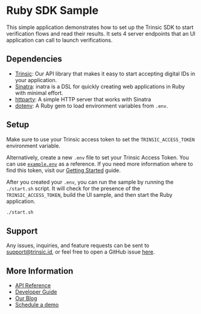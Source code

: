# Ruby SDK Sample

This simple application demonstrates how to set up the Trinsic SDK to start verification flows and read their results. It sets 4 server endpoints that an UI application can call
to launch verifications.

## Dependencies

- [Trinsic](https://trinsic.id): Our API library that makes it easy to start accepting digital IDs in your application.
- [Sinatra](https://sinatrarb.com/): inatra is a DSL for quickly creating web applications in Ruby with minimal effort.
- [httparty](https://rubygems.org/gems/httparty): A simple HTTP server that works with Sinatra
- [dotenv](https://github.com/bkeepers/dotenv): A Ruby gem to load environment variables from `.env`.

## Setup

Make sure to use your Trinsic access token to set the `TRINSIC_ACCESS_TOKEN` environment variable.

Alternatively, create a new `.env` file to set your Trinsic Access Token. You can use [`example.env`](./example.env) as a reference. If you need more information where to find this token, visit our [Getting Started](https://docs.trinsic.id/docs/getting-started-with-trinsic-connect) guide.

After you created your `.env`, you can run the sample by running the `./start.sh` script. It will check for the presence of the `TRINSIC_ACCESS_TOKEN`, build the UI sample, and then start the Ruby application.

```sh
./start.sh
```

## Support

Any issues, inquiries, and feature requests can be sent to [support@trinsic.id](mailto:support@trinsic.id), or feel free to open a GitHub issue [here](https://github.com/trinsic-id/sdk/issues).

## More Information

- [API Reference](https://docs.trinsic.id/reference)
- [Developer Guide](https://docs.trinsic.id/docs/developer-tools)
- [Our Blog](https://trinsic.id/blog/)
- [Schedule a demo](https://trinsic.id/contact/)
